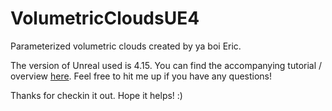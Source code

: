 # VolumetricCloudsUE4
Parameterized volumetric clouds created by ya boi Eric.

The version of Unreal used is 4.15. You can find the accompanying tutorial / overview <a href="https://docs.google.com/presentation/d/1CJUVGoY2bOmeYRbPtrro8Qh0IKk2s0WOLtFd8et2sLw/edit?usp=sharing">here</a>. Feel free to hit me up if you have any questions!

Thanks for checkin it out. Hope it helps! :)
